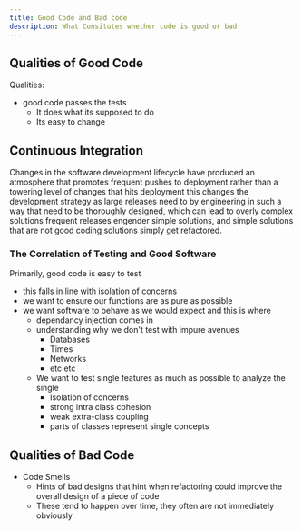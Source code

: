 ```yaml
---
title: Good Code and Bad code
description: What Consitutes whether code is good or bad
---
```

## Qualities of Good Code

Qualities:
+ good code passes the tests
    + It does what its supposed to do
    + Its easy to change

## Continuous Integration

Changes in the software development lifecycle have produced an atmosphere that promotes frequent pushes to deployment rather than a towering level of changes that hits deployment
this changes the development strategy as large releases need to by engineering in such a way that need to be thoroughly designed, which can lead to overly complex solutions
frequent releases engender simple solutions, and simple solutions that are not good coding solutions simply get refactored. 

### The Correlation of Testing and Good Software

Primarily, good code is easy to test
+ this falls in line with isolation of concerns
+ we want to ensure our functions are as pure as possible
+ we want software to behave as we would expect and this is where
    + dependancy injection comes in
    + understanding why we don't test with impure avenues
        + Databases
        + Times
        + Networks
        + etc etc
    + We want to test single features as much as possible to analyze the single
        + Isolation of concerns
        + strong intra class cohesion
        + weak extra-class coupling
        + parts of classes represent single concepts

## Qualities of Bad Code 
+ Code Smells
    + Hints of bad designs that hint when refactoring could improve the overall design of a piece of code
    + These tend to happen over time, they often are not immediately obviously